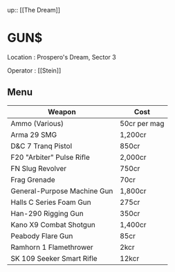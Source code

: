 ---
---
up:: [[The Dream]]

# GUN$

Location
: Prospero's Dream, Sector 3

Operator
: [[Stein]]

## Menu

| Weapon                      | Cost         |
| --------------------------- | ------------ |
| Ammo (Various)              | 50cr per mag |
| Arma 29 SMG                 | 1,200cr      |
| D&C 7 Tranq Pistol          | 850cr        |
| F20 "Arbiter" Pulse Rifle   | 2,000cr      |
| FN Slug Revolver            | 750cr        |
| Frag Grenade                | 70cr         |
| General-Purpose Machine Gun | 1,800cr      |
| Halls C Series Foam Gun     | 275cr        |
| Han-290 Rigging Gun         | 350cr        |
| Kano X9 Combat Shotgun      | 1,400cr      |
| Peabody Flare Gun           | 85cr         |
| Ramhorn 1 Flamethrower      | 2kcr         |
| SK 109 Seeker Smart Rifle   | 12kcr        |

